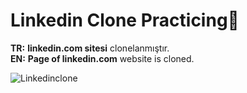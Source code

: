 #  Linkedin Clone Practicing🙌
<b>TR:</b> <b>linkedin.com sitesi</b> clonelanmıştır.<br>
<b>EN:</b>  <b>Page of linkedin.com</b> website is cloned.

![Linkedinclone](https://user-images.githubusercontent.com/109991448/201412763-5ecbffed-0a55-4526-b4b7-0557083dcdbf.jpg)
